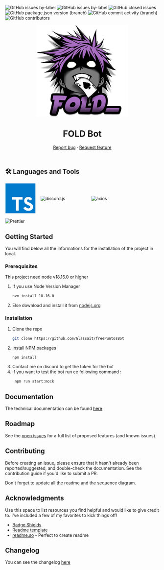 ![GitHub issues by-label](https://img.shields.io/github/issues/Glassait/freePuntosBot/enhancement?logo=github&color=green&style=for-the-badge)
![GitHub issues by-label](https://img.shields.io/github/issues/Glassait/freePuntosBot/bug?logo=github&color=red&style=for-the-badge)
![GitHub closed issues](https://img.shields.io/github/issues-closed/Glassait/freePuntosBot?logo=github&color=open&style=for-the-badge&link=https%3A%2F%2Fgithub.com%2FGlassait%2FfreePuntosBot%2Fissues)
![GitHub package.json version (branch)](https://img.shields.io/github/package-json/v/Glassait/freePuntosBot/main?style=for-the-badge)
![GitHub commit activity (branch)](https://img.shields.io/github/commit-activity/m/Glassait/freePuntosBot?logo=github&style=for-the-badge)
![GitHub contributors](https://img.shields.io/github/contributors/Glassait/freePuntosBot?logo=github&style=for-the-badge&color=purple)

<header style="display: flex; align-items: center; flex-direction: column">
   <img src="logo.png" alt="free puntos logo" width="300" height="auto">
   
   # FOLD Bot
   
   <div>
   <a href="https://github.com/Glassait/freePuntosBot/issues">Report bug</a> · <a href="https://github.com/Glassait/freePuntosBot/issues">Request feature</a>
   </div>
</header>

## 🛠️ Languages and Tools

<div style="display: flex; gap: 1rem; align-items: center; flex-wrap: wrap">
    <img src="https://raw.githubusercontent.com/devicons/devicon/master/icons/typescript/typescript-original.svg" width="100" height="auto" alt="Typescript">
    <img src="https://discord.js.org/static/logo.svg" width="150" alt="discord.js">
    <img src="https://miro.medium.com/v2/resize:fit:1200/1*cQ8JTEvKMKaBhovYI2mncQ.png" width="150" alt="axios">
    <img src="https://gregberge.com/static/a15f8dc6cde9d6dc9e94a2edb43b6108/2ceb4/banner.png" width="150" alt="Prettier">
</div>

## Getting Started

You will find below all the informations for the installation of the project in local.

### Prerequisites

This project need node v18.16.0 or higher

1. If you use Node Version Manager
    ```sh
    nvm install 18.16.0
    ```
2. Else download and install it from [nodejs.org](https://nodejs.org/dist/v18.16.0/)

### Installation

1. Clone the repo
    ```sh
    git clone https://github.com/Glassait/freePuntosBot
    ```
2. Install NPM packages
    ```sh
    npm install
    ```
3. Contact me on discord to get the token for the bot
4. If you want to test the bot run ce following command :
    ```sh
     npm run start:mock
    ```

## Documentation

The technical documentation can be found [here](./src/README.md)

## Roadmap

See the [open issues](https://github.com/Glassait/freePuntosBot/issues?q=is%3Aopen+is%3Aissue+label%3Aenhancement) for a
full list of proposed features (and known issues).

## Contributing

Before creating an issue, please ensure that it hasn't already been reported/suggested, and double-check the
documentation.
See the contribution guide if you'd like to submit a PR.

Don't forget to update all the readme and the sequence diagram.

## Acknowledgments

Use this space to list resources you find helpful and would like to give credit to. I've included a few of my favorites
to kick things off!

-   [Badge Shields](https://shields.io)
-   [Readme template](https://github.com/othneildrew/Best-README-Template/blob/master/README.md?plain=1)
-   [readme.so](https://readme.so/fr) - Perfect to create readme

## Changelog

You can see the changelog [here](./CHANGELOG.md)
